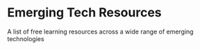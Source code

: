 # Emerging Tech Resources
A list of free learning resources across a wide range of emerging technologies 
